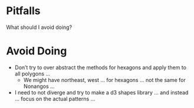 # Pitfalls

What should I avoid doing?

# Avoid Doing
- Don’t try to over abstract the methods for hexagons and apply them to all polygons ...
	- We might have northeast, west … for hexagons … not the same for Nonangos …
- I need to not diverge and try to make a d3 shapes library … and instead … focus on the actual patterns …
